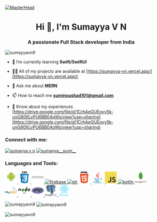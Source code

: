 [![MasterHead](https://1.bp.blogspot.com/-7AdhynuLstu/XbBpCXG8FHI/ARAAAAAANt4/uOalbpLskYgrwGb11hSu2SDj_Mig8SXIQCLCBGASYHO/s1600/2000_60@px.gif)](https://rishavchanda.io)
<h1 align="center">Hi 👋, I'm Sumayya V N</h1>
<h3 align="center">A passionate Full Stack developer from India</h3>
<!-- <img align="right" alt="Coding" width="400" src="https://media1.tenor.com/m/OKMiJjqXkMcAAAAC/java-programming.gif"> -->

<p align="left"> <img src="https://komarev.com/ghpvc/?username=sumayyavn9&label=Profile%20views&color=0e75b6&style=flat" alt="sumayyavn9" /> </p>

<!-- <p align="left"> <a href="https://github.com/ryo-ma/github-profile-trophy"><img src="https://github-profile-trophy.vercel.app/?username=sumayyavn9" alt="sumayyavn9" /></a> </p> -->

- 🌱 I’m currently learning **Swift/SwiftUI**

- 👨‍💻 All of my projects are available at [https://sumayya-vn.vercel.app/](https://sumayya-vn.vercel.app/)

- 💬 Ask me about **MERN**

- 📫 How to reach me **suminoushad101@gmail.com**

- 📄 Know about my experiences [https://drive.google.com/file/d/1CrhAeGUEoyy5k-unG80XLyPU6BB04qWs/view?usp=sharing](https://drive.google.com/file/d/1CrhAeGUEoyy5k-unG80XLyPU6BB04qWs/view?usp=sharing)

<h3 align="left">Connect with me:</h3>
<p align="left">
<a href="https://linkedin.com/in/sumayya v n" target="blank"><img align="center" src="https://raw.githubusercontent.com/rahuldkjain/github-profile-readme-generator/master/src/images/icons/Social/linked-in-alt.svg" alt="sumayya v n" height="30" width="40" /></a>
<a href="https://instagram.com/sumayya__sumi__" target="blank"><img align="center" src="https://raw.githubusercontent.com/rahuldkjain/github-profile-readme-generator/master/src/images/icons/Social/instagram.svg" alt="sumayya__sumi__" height="30" width="40" /></a>
</p>

<h3 align="left">Languages and Tools:</h3>
<p align="left"> <a href="https://developer.android.com" target="_blank" rel="noreferrer"> <img src="https://raw.githubusercontent.com/devicons/devicon/master/icons/android/android-original-wordmark.svg" alt="android" width="40" height="40"/> </a> <a href="https://www.w3schools.com/css/" target="_blank" rel="noreferrer"> <img src="https://raw.githubusercontent.com/devicons/devicon/master/icons/css3/css3-original-wordmark.svg" alt="css3" width="40" height="40"/> </a> <a href="https://expressjs.com" target="_blank" rel="noreferrer"> <img src="https://raw.githubusercontent.com/devicons/devicon/master/icons/express/express-original-wordmark.svg" alt="express" width="40" height="40"/> </a> <a href="https://firebase.google.com/" target="_blank" rel="noreferrer"> <img src="https://www.vectorlogo.zone/logos/firebase/firebase-icon.svg" alt="firebase" width="40" height="40"/> </a> <a href="https://git-scm.com/" target="_blank" rel="noreferrer"> <img src="https://www.vectorlogo.zone/logos/git-scm/git-scm-icon.svg" alt="git" width="40" height="40"/> </a> <a href="https://www.w3.org/html/" target="_blank" rel="noreferrer"> <img src="https://raw.githubusercontent.com/devicons/devicon/master/icons/html5/html5-original-wordmark.svg" alt="html5" width="40" height="40"/> </a> <a href="https://www.java.com" target="_blank" rel="noreferrer"> <img src="https://raw.githubusercontent.com/devicons/devicon/master/icons/java/java-original.svg" alt="java" width="40" height="40"/> </a> <a href="https://developer.mozilla.org/en-US/docs/Web/JavaScript" target="_blank" rel="noreferrer"> <img src="https://raw.githubusercontent.com/devicons/devicon/master/icons/javascript/javascript-original.svg" alt="javascript" width="40" height="40"/> </a> <a href="https://kotlinlang.org" target="_blank" rel="noreferrer"> <img src="https://www.vectorlogo.zone/logos/kotlinlang/kotlinlang-icon.svg" alt="kotlin" width="40" height="40"/> </a> <a href="https://www.mongodb.com/" target="_blank" rel="noreferrer"> <img src="https://raw.githubusercontent.com/devicons/devicon/master/icons/mongodb/mongodb-original-wordmark.svg" alt="mongodb" width="40" height="40"/> </a> <a href="https://www.mysql.com/" target="_blank" rel="noreferrer"> <img src="https://raw.githubusercontent.com/devicons/devicon/master/icons/mysql/mysql-original-wordmark.svg" alt="mysql" width="40" height="40"/> </a> <a href="https://nodejs.org" target="_blank" rel="noreferrer"> <img src="https://raw.githubusercontent.com/devicons/devicon/master/icons/nodejs/nodejs-original-wordmark.svg" alt="nodejs" width="40" height="40"/> </a> <a href="https://www.php.net" target="_blank" rel="noreferrer"> <img src="https://raw.githubusercontent.com/devicons/devicon/master/icons/php/php-original.svg" alt="php" width="40" height="40"/> </a> <a href="https://www.postgresql.org" target="_blank" rel="noreferrer"> <img src="https://raw.githubusercontent.com/devicons/devicon/master/icons/postgresql/postgresql-original-wordmark.svg" alt="postgresql" width="40" height="40"/> </a> <a href="https://reactjs.org/" target="_blank" rel="noreferrer"> <img src="https://raw.githubusercontent.com/devicons/devicon/master/icons/react/react-original-wordmark.svg" alt="react" width="40" height="40"/> </a> </p>

<p><img align="left" src="https://github-readme-stats.vercel.app/api/top-langs?username=sumayyavn9&show_icons=true&locale=en&layout=compact" alt="sumayyavn9" /></p>

<p>&nbsp;<img align="center" src="https://github-readme-stats.vercel.app/api?username=sumayyavn9&show_icons=true&locale=en" alt="sumayyavn9" /></p>

<p><img align="center" src="https://github-readme-streak-stats.herokuapp.com/?user=sumayyavn9&" alt="sumayyavn9" /></p> 
